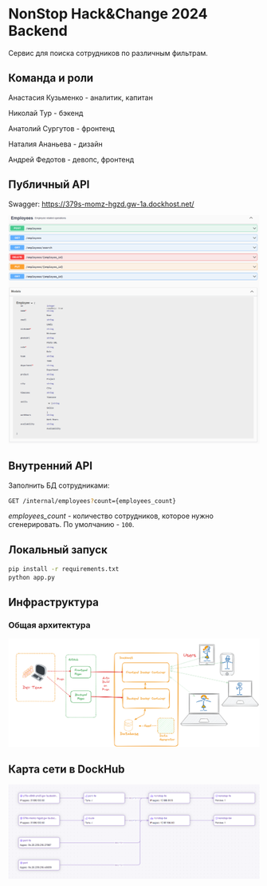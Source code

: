 # NonStop Hack&Change 2024 Backend

Сервис для поиска сотрудников по различным фильтрам.

## Команда и роли

Анастасия Кузьменко - аналитик, капитан

Николай Тур - бэкенд

Анатолий Сургутов - фронтенд

Наталия Ананьева - дизайн

Андрей Федотов - девопс, фронтенд


## Публичный API

Swagger: https://379s-momz-hgzd.gw-1a.dockhost.net/

![swagger](assets/swagger.png)

## Внутренний API

Заполнить БД сотрудниками:

```bash
GET /internal/employees?count={employees_count}
```

*employees_count* - количество сотрудников, которое нужно сгенерировать. По умолчанию - `100`.

## Локальный запуск

```bash
pip install -r requirements.txt
python app.py
```

## Инфраструктура

### Общая архитектура

![arc-light](assets/arc-light.png)

## Карта сети в DockHub

![network-map](assets/network-map.png)


